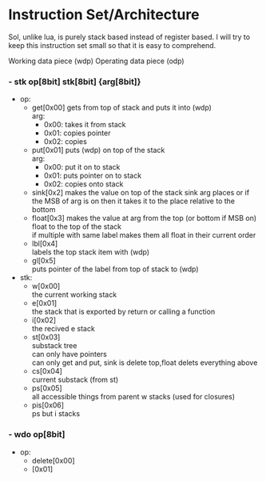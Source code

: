 # Instruction Set/Architecture
Sol, unlike lua, is purely stack based instead of register based. I will try to keep this instruction set small so that it is easy to comprehend.

Working data piece (wdp)
Operating data piece (odp)

### - **stk**  op[8bit] stk[8bit] {arg[8bit]}
  - op:
    - get[0x00]
      gets from top of stack and puts it into (wdp)<br>
      arg:
      - 0x00: takes it from stack
      - 0x01: copies pointer
      - 0x02: copies
    - put[0x01]
      puts (wdp) on top of the stack<br>
      arg:
      - 0x00: put it on to stack
      - 0x01: puts pointer on to stack
      - 0x02: copies onto stack
    - sink[0x2]
      makes the value on top of the stack sink arg places or if the MSB of arg is on then it takes it to the place relative to the bottom
    - float[0x3]
      makes the value at arg from the top (or bottom if MSB on) float to the top of the stack<br>
      if multiple with same label makes them all float in their current order
    - lbl[0x4]<br>
      labels the top stack item with (wdp)
    - gl[0x5]<br>
      puts pointer of the label from top of stack to (wdp)
  - stk:
    - w[0x00]<br>
    the current working stack
    - e[0x01]<br>
    the stack that is exported by return or calling a function
    - i[0x02]<br>
    the recived e stack
    - st[0x03]<br>
    substack tree<br>
    can only have pointers<br>
    can only get and put, sink is delete top,float delets everything above
    - cs[0x04]<br>
    current substack (from st)
    - ps[0x05]<br>
    all accessible things from parent w stacks (used for closures)
    - pis[0x06]<br>
    ps but i stacks
### - **wdo** op[8bit]
  - op:
    - delete[0x00]
    - [0x01]
